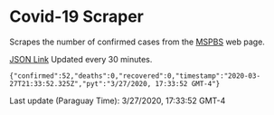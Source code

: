 # Covid-19 Scraper

Scrapes the number of confirmed cases from the [MSPBS](https://www.mspbs.gov.py/covid-19.php) web page.

[JSON Link](https://jmayalag.github.io/covid19-scrape/cases.json)
Updated every 30 minutes.
```
{"confirmed":52,"deaths":0,"recovered":0,"timestamp":"2020-03-27T21:33:52.325Z","pyt":"3/27/2020, 17:33:52 GMT-4"}
```
Last update (Paraguay Time): 3/27/2020, 17:33:52 GMT-4